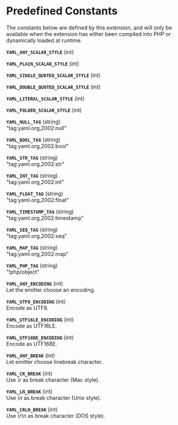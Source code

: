 Predefined Constants
====================

The constants below are defined by this extension, and will only be
available when the extension has either been compiled into PHP or
dynamically loaded at runtime.

**`YAML_ANY_SCALAR_STYLE`** (<span class="type">int</span>)  
<span class="simpara"> </span>

**`YAML_PLAIN_SCALAR_STYLE`** (<span class="type">int</span>)  
<span class="simpara"> </span>

**`YAML_SINGLE_QUOTED_SCALAR_STYLE`** (<span class="type">int</span>)  
<span class="simpara"> </span>

**`YAML_DOUBLE_QUOTED_SCALAR_STYLE`** (<span class="type">int</span>)  
<span class="simpara"> </span>

**`YAML_LITERAL_SCALAR_STYLE`** (<span class="type">int</span>)  
<span class="simpara"> </span>

**`YAML_FOLDED_SCALAR_STYLE`** (<span class="type">int</span>)  
<span class="simpara"> </span>

<!-- -->

**`YAML_NULL_TAG`** (<span class="type">string</span>)  
<span class="simpara"> "tag:yaml.org,2002:null" </span>

**`YAML_BOOL_TAG`** (<span class="type">string</span>)  
<span class="simpara"> "tag:yaml.org,2002:bool" </span>

**`YAML_STR_TAG`** (<span class="type">string</span>)  
<span class="simpara"> "tag:yaml.org,2002:str" </span>

**`YAML_INT_TAG`** (<span class="type">string</span>)  
<span class="simpara"> "tag:yaml.org,2002:int" </span>

**`YAML_FLOAT_TAG`** (<span class="type">string</span>)  
<span class="simpara"> "tag:yaml.org,2002:float" </span>

**`YAML_TIMESTAMP_TAG`** (<span class="type">string</span>)  
<span class="simpara"> "tag:yaml.org,2002:timestamp" </span>

**`YAML_SEQ_TAG`** (<span class="type">string</span>)  
<span class="simpara"> "tag:yaml.org,2002:seq" </span>

**`YAML_MAP_TAG`** (<span class="type">string</span>)  
<span class="simpara"> "tag:yaml.org,2002:map" </span>

**`YAML_PHP_TAG`** (<span class="type">string</span>)  
<span class="simpara"> "!php/object" </span>

<!-- -->

**`YAML_ANY_ENCODING`** (<span class="type">int</span>)  
<span class="simpara"> Let the emitter choose an encoding. </span>

**`YAML_UTF8_ENCODING`** (<span class="type">int</span>)  
<span class="simpara"> Encode as UTF8. </span>

**`YAML_UTF16LE_ENCODING`** (<span class="type">int</span>)  
<span class="simpara"> Encode as UTF16LE. </span>

**`YAML_UTF16BE_ENCODING`** (<span class="type">int</span>)  
<span class="simpara"> Encode as UTF16BE. </span>

<!-- -->

**`YAML_ANY_BREAK`** (<span class="type">int</span>)  
<span class="simpara"> Let emitter choose linebreak character. </span>

**`YAML_CR_BREAK`** (<span class="type">int</span>)  
<span class="simpara"> Use *\\r* as break character (Mac style). </span>

**`YAML_LN_BREAK`** (<span class="type">int</span>)  
<span class="simpara"> Use *\\n* as break character (Unix style).
</span>

**`YAML_CRLN_BREAK`** (<span class="type">int</span>)  
<span class="simpara"> Use *\\r\\n* as break character (DOS style).
</span>
